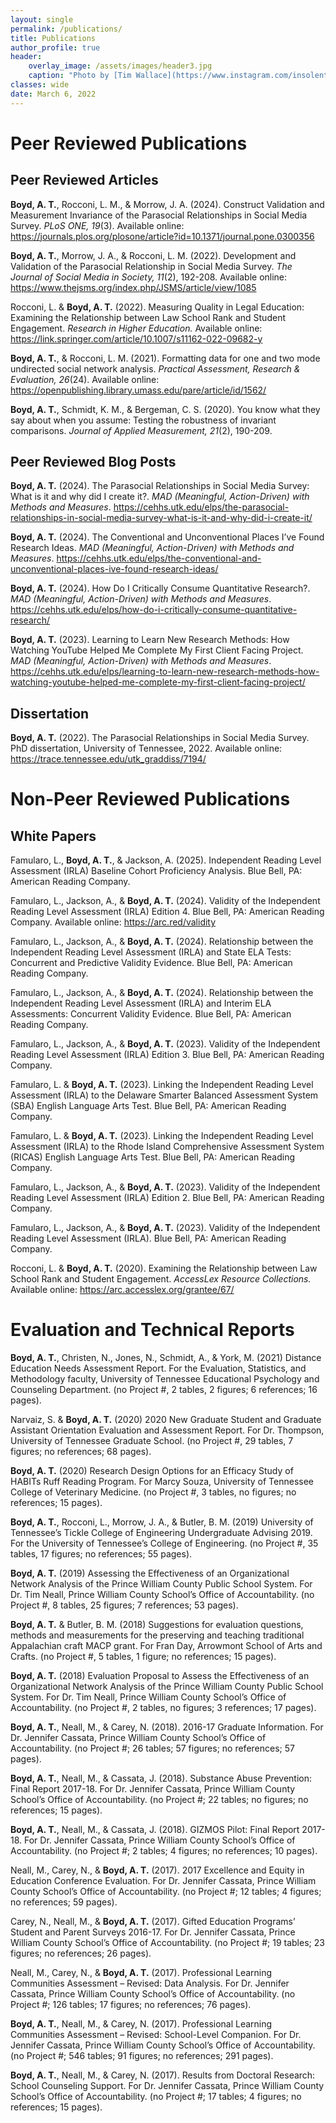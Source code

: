 ```yaml
---
layout: single
permalink: /publications/
title: Publications
author_profile: true
header:
    overlay_image: /assets/images/header3.jpg
    caption: "Photo by [Tim Wallace](https://www.instagram.com/insolentprodigy/)"
classes: wide
date: March 6, 2022
---
```


# Peer Reviewed Publications

## Peer Reviewed Articles

**Boyd, A. T.**, Rocconi, L. M., & Morrow, J. A. (2024). Construct Validation and Measurement Invariance of the Parasocial Relationships in Social Media Survey. *PLoS ONE, 19*(3). Available online:
<https://journals.plos.org/plosone/article?id=10.1371/journal.pone.0300356>

**Boyd, A. T.**, Morrow, J. A., & Rocconi, L. M. (2022). Development and Validation of the Parasocial Relationship in Social Media Survey. *The Journal of Social Media in Society, 11*(2), 192-208. Available online: <https://www.thejsms.org/index.php/JSMS/article/view/1085>

Rocconi, L. & **Boyd, A. T.** (2022). Measuring Quality in Legal Education: Examining the Relationship between Law School Rank and Student Engagement. *Research in Higher Education.* Available online: <https://link.springer.com/article/10.1007/s11162-022-09682-y>

**Boyd, A. T.**, & Rocconi, L. M. (2021). Formatting data for one and two mode undirected social network analysis. *Practical Assessment, Research & Evaluation, 26*(24). Available online: <https://openpublishing.library.umass.edu/pare/article/id/1562/>

**Boyd, A. T.**, Schmidt, K. M., & Bergeman, C. S. (2020). You know what they say about when you assume: Testing the robustness of invariant comparisons. *Journal of Applied Measurement, 21*(2), 190-209.

## Peer Reviewed Blog Posts

**Boyd, A. T.** (2024). The Parasocial Relationships in Social Media Survey: What is it and why did I create it?. *MAD (Meaningful, Action-Driven) with Methods and Measures*. <https://cehhs.utk.edu/elps/the-parasocial-relationships-in-social-media-survey-what-is-it-and-why-did-i-create-it/>

**Boyd, A. T.** (2024). The Conventional and Unconventional Places I’ve Found Research Ideas. *MAD (Meaningful, Action-Driven) with Methods and Measures*. <https://cehhs.utk.edu/elps/the-conventional-and-unconventional-places-ive-found-research-ideas/>

**Boyd, A. T.** (2024). How Do I Critically Consume Quantitative Research?. *MAD (Meaningful, Action-Driven) with Methods and Measures*. <https://cehhs.utk.edu/elps/how-do-i-critically-consume-quantitative-research/>

**Boyd, A. T.** (2023). Learning to Learn New Research Methods: How Watching YouTube Helped Me Complete My First Client Facing Project. *MAD (Meaningful, Action-Driven) with Methods and Measures*. <https://cehhs.utk.edu/elps/learning-to-learn-new-research-methods-how-watching-youtube-helped-me-complete-my-first-client-facing-project/>

## Dissertation

**Boyd, A. T.** (2022). The Parasocial Relationships in Social Media Survey. PhD dissertation, University of Tennessee, 2022. Available online: <https://trace.tennessee.edu/utk_graddiss/7194/>

# Non-Peer Reviewed Publications

## White Papers

Famularo, L., **Boyd, A. T.**, & Jackson, A. (2025). Independent Reading Level Assessment (IRLA) Baseline Cohort Proficiency Analysis. Blue Bell, PA: American Reading Company.

Famularo, L., Jackson, A., & **Boyd, A. T.** (2024). Validity of the Independent Reading Level Assessment (IRLA) Edition 4. Blue Bell, PA: American Reading Company. Available online: <https://arc.red/validity>

Famularo, L., Jackson, A., & **Boyd, A. T.** (2024). Relationship between the Independent Reading Level Assessment (IRLA) and State ELA Tests: Concurrent and Predictive Validity Evidence. Blue Bell, PA: American Reading Company.

Famularo, L., Jackson, A., & **Boyd, A. T.** (2024). Relationship between the Independent Reading Level Assessment (IRLA) and Interim ELA Assessments: Concurrent Validity Evidence. Blue Bell, PA: American Reading Company. 

Famularo, L., Jackson, A., & **Boyd, A. T.** (2023). Validity of the Independent Reading Level Assessment (IRLA) Edition 3. Blue Bell, PA: American Reading Company. 

Famularo, L. & **Boyd, A. T.** (2023). Linking the Independent Reading Level Assessment (IRLA) to the Delaware Smarter Balanced Assessment System (SBA) English Language Arts Test. Blue Bell, PA: American Reading Company.

Famularo, L. & **Boyd, A. T.** (2023). Linking the Independent Reading Level Assessment (IRLA) to the Rhode Island Comprehensive Assessment System (RICAS) English Language Arts Test. Blue Bell, PA: American Reading Company.

Famularo, L., Jackson, A., & **Boyd, A. T.** (2023). Validity of the Independent Reading Level Assessment (IRLA) Edition 2. Blue Bell, PA: American Reading Company.

Famularo, L., Jackson, A., & **Boyd, A. T.** (2023). Validity of the Independent Reading Level Assessment (IRLA). Blue Bell, PA: American Reading Company.

Rocconi, L. & **Boyd, A. T.** (2020). Examining the Relationship between Law School Rank and Student Engagement. *AccessLex Resource Collections.* Available online: <https://arc.accesslex.org/grantee/67/>

# Evaluation and Technical Reports

**Boyd, A. T.**, Christen, N., Jones, N., Schmidt, A., & York, M. (2021) Distance Education Needs Assessment Report. For the Evaluation, Statistics, and Methodology faculty, University of Tennessee Educational Psychology and Counseling Department. (no Project #, 2 tables, 2 figures; 6 references; 16 pages).

Narvaiz, S. & **Boyd, A. T.** (2020) 2020 New Graduate Student and Graduate Assistant Orientation Evaluation and Assessment Report. For Dr. Thompson, University of Tennessee Graduate School. (no Project #, 29 tables, 7 figures; no references; 68 pages).

**Boyd, A. T.** (2020) Research Design Options for an Efficacy Study of HABITs Ruff Reading Program. For Marcy Souza, University of Tennessee College of Veterinary Medicine. (no Project #, 3 tables, no figures; no references; 15 pages).

**Boyd, A. T.**, Rocconi, L., Morrow, J. A., & Butler, B. M. (2019) University of Tennessee’s Tickle College of Engineering Undergraduate Advising 2019. For the University of Tennessee’s College of Engineering. (no Project #, 35 tables, 17 figures; no references; 55 pages).

**Boyd, A. T.** (2019) Assessing the Effectiveness of an Organizational Network Analysis of the Prince William County Public School System. For Dr. Tim Neall, Prince William County School’s Office of Accountability. (no Project #, 8 tables, 25 figures; 7 references; 53 pages).

**Boyd, A. T.** & Butler, B. M. (2018) Suggestions for evaluation questions, methods and measurements for the preserving and teaching traditional Appalachian craft MACP grant. For Fran Day, Arrowmont School of Arts and Crafts. (no Project #, 5 tables, 1 figure; no references; 15 pages).

**Boyd, A. T.** (2018) Evaluation Proposal to Assess the Effectiveness of an Organizational Network Analysis of the Prince William County Public School System. For Dr. Tim Neall, Prince William County School’s Office of Accountability. (no Project #, 2 tables, no figures; 3 references; 17 pages).

**Boyd, A. T.**, Neall, M., & Carey, N. (2018). 2016-17 Graduate Information. For Dr. Jennifer Cassata, Prince William County School’s Office of Accountability. (no Project #; 26 tables; 57 figures; no references; 57 pages).

**Boyd, A. T.**, Neall, M., & Cassata, J. (2018). Substance Abuse Prevention: Final Report 2017-18. For Dr. Jennifer Cassata, Prince William County School’s Office of Accountability. (no Project #; 22 tables; no figures; no references; 15 pages).

**Boyd, A. T.**, Neall, M., & Cassata, J. (2018). GIZMOS Pilot: Final Report 2017-18. For Dr. Jennifer Cassata, Prince William County School’s Office of Accountability. (no Project #; 2 tables; 4 figures; no references; 10 pages).

Neall, M., Carey, N., & **Boyd, A. T.** (2017). 2017 Excellence and Equity in Education Conference Evaluation. For Dr. Jennifer Cassata, Prince William County School’s Office of Accountability. (no Project #; 12 tables; 4 figures; no references; 59 pages).

Carey, N., Neall, M., & **Boyd, A. T.** (2017). Gifted Education Programs’ Student and Parent Surveys 2016-17. For Dr. Jennifer Cassata, Prince William County School’s Office of Accountability. (no Project #; 19 tables; 23 figures; no references; 26 pages).

Neall, M., Carey, N., & **Boyd, A. T.** (2017). Professional Learning Communities Assessment – Revised: Data Analysis. For Dr. Jennifer Cassata, Prince William County School’s Office of Accountability. (no Project #; 126 tables; 17 figures; no references; 76 pages).

**Boyd, A. T.**, Neall, M., & Carey, N. (2017). Professional Learning Communities Assessment – Revised: School-Level Companion. For Dr. Jennifer Cassata, Prince William County School’s Office of Accountability. (no Project #; 546 tables; 91 figures; no references; 291 pages).

**Boyd, A. T.**, Neall, M., & Carey, N. (2017). Results from Doctoral Research: School Counseling Support. For Dr. Jennifer Cassata, Prince William County School’s Office of Accountability. (no Project #; 17 tables; 4 figures; no references; 15 pages).
